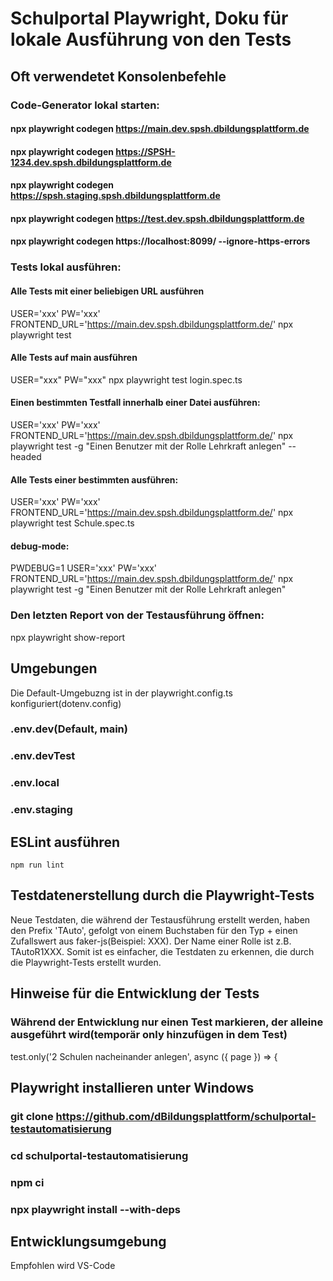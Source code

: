 # Schulportal Playwright, Doku für lokale Ausführung von den Tests

## Oft verwendetet Konsolenbefehle

### Code-Generator lokal starten:

#### npx playwright codegen https://main.dev.spsh.dbildungsplattform.de

#### npx playwright codegen https://SPSH-1234.dev.spsh.dbildungsplattform.de

#### npx playwright codegen https://spsh.staging.spsh.dbildungsplattform.de

#### npx playwright codegen https://test.dev.spsh.dbildungsplattform.de

#### npx playwright codegen https://localhost:8099/ --ignore-https-errors

### Tests lokal ausführen:

#### Alle Tests mit einer beliebigen URL ausführen

USER='xxx' PW='xxx' FRONTEND_URL='https://main.dev.spsh.dbildungsplattform.de/' npx playwright test

#### Alle Tests auf main ausführen

USER="xxx" PW="xxx" npx playwright test login.spec.ts

#### Einen bestimmten Testfall innerhalb einer Datei ausführen:

USER='xxx' PW='xxx' FRONTEND_URL='https://main.dev.spsh.dbildungsplattform.de/' npx playwright test -g "Einen Benutzer mit der Rolle Lehrkraft anlegen" --headed

#### Alle Tests einer bestimmten ausführen:

USER='xxx' PW='xxx' FRONTEND_URL='https://main.dev.spsh.dbildungsplattform.de/' npx playwright test Schule.spec.ts

#### debug-mode:

PWDEBUG=1 USER='xxx' PW='xxx' FRONTEND_URL='https://main.dev.spsh.dbildungsplattform.de/' npx playwright test -g "Einen Benutzer mit der Rolle Lehrkraft anlegen"

### Den letzten Report von der Testausführung öffnen:

npx playwright show-report

## Umgebungen

Die Default-Umgebuzng ist in der playwright.config.ts konfiguriert(dotenv.config)

### .env.dev(Default, main)

### .env.devTest

### .env.local

### .env.staging

## ESLint ausführen

`npm run lint`

## Testdatenerstellung durch die Playwright-Tests

Neue Testdaten, die während der Testausführung erstellt werden, haben den Prefix 'TAuto', gefolgt von einem Buchstaben für den Typ + einen Zufallswert aus faker-js(Beispiel: XXX). Der Name einer Rolle ist z.B. TAutoR1XXX. Somit ist es einfacher, die Testdaten zu erkennen, die durch die Playwright-Tests erstellt wurden.

## Hinweise für die Entwicklung der Tests

### Während der Entwicklung nur einen Test markieren, der alleine ausgeführt wird(temporär only hinzufügen in dem Test)

test.only('2 Schulen nacheinander anlegen', async ({ page }) => {

## Playwright installieren unter Windows

### git clone https://github.com/dBildungsplattform/schulportal-testautomatisierung

### cd schulportal-testautomatisierung

### npm ci

### npx playwright install --with-deps

## Entwicklungsumgebung

Empfohlen wird VS-Code
